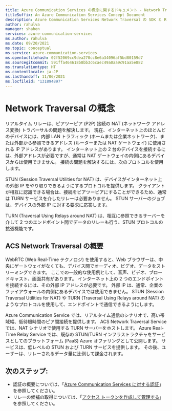 ```yaml
---
title: Azure Communication Services の概念に関するドキュメント - Network Traversal
titleSuffix: An Azure Communication Services Concept Document
description: Azure Communication Services Network Traversal の SDK と REST API の詳細について説明します。
author: rahulva
manager: shahen
services: azure-communication-services
ms.author: rahulva
ms.date: 09/20/2021
ms.topic: conceptual
ms.service: azure-communication-services
ms.openlocfilehash: 02f52069cc9dea270cc8e6a34096af5bd80159d7
ms.sourcegitcommit: 591ffa464618b8bb3c6caec49a0aa9c91aa5e882
ms.translationtype: HT
ms.contentlocale: ja-JP
ms.lasthandoff: 11/06/2021
ms.locfileid: "131894897"
---
```

#  <a name="network-traversal-concepts"></a>Network Traversal の概念   

リアルタイム リレーは、ピアツーピア (P2P) 接続の NAT (ネットワーク アドレス変換) トラバーサルの問題を解決します。 現在、インターネット上のほとんどのデバイスには、内部 LAN トラフィック (ホームまたは企業ネットワーク)、または外部から参照できるアドレス (ルーターまたは NAT ゲートウェイ) に使用される IP アドレスがあります。 インターネット上の 2 台のデバイスを接続するには、外部アドレスが必要ですが、通常は NAT ゲートウェイの内側にあるデバイスからは使用できません。 接続の問題を解決するには、次のプロトコルを使用します。

  STUN (Session Traversal Utilities for NAT) は、デバイスがインターネット上の外部 IP をやり取りできるようにするプロトコルを提供します。 クライアントが相互に認識できる場合は、接続をピアツーピアにすることができるため、通常は TURN サービスを介したリレーは必要ありません。 STUN サーバーのジョブは、デバイスの外部 IP に対する要求に応答します。
  
  TURN (Traversal Using Relays around NAT) は、相互に参照できるサーバーを介して 2 つのエンドポイント間でデータのリレーも行う、STUN プロトコルの拡張機能です。
        
## <a name="acs-network-traversal-overview"></a>ACS Network Traversal の概要   

WebRTC (Web Real-Time テクノロジ) を使用すると、Web ブラウザーは、中央にゲートウェイがなくても、デバイス間でオーディオ、ビデオ、データをストリーミングできます。 ここでの一般的な使用例として、音声、ビデオ、ブロードキャスト、画面共有があります。 インターネット上の 2 つのエンドポイントを接続するには、その外部 IP アドレスが必要です。 外部 IP は、通常、企業のファイアウォールの内側にあるデバイスでは使用できません。 STUN (Session Traversal Utilities for NAT) や TURN (Traversal Using Relays around NAT) のようなプロトコルを使用して、エンドポイントで通信できるようにします。

Azure Communication Service では、リアルタイム通信のシナリオで、高い帯域幅、低待機時間のピア間接続を提供します。 ACS Network Traversal Service では、NAT シナリオで使用する TURN サーバーをホストします。 Azure Real-Time Relay Service では、既存の STUN/TURN インフラストラクチャをサービスとしてのプラットフォーム (PaaS) Azure オファリングとして公開します。 サービスは、低レベルの STUN および TURN サービスを提供します。  その後、ユーザーは、リレーされるデータ量に比例して課金されます。 


## <a name="next-steps"></a>次のステップ:

* 認証の概要については、「[Azure Communication Services に対する認証](./authentication.md)」を参照してください。
* リレーの候補の取得については、「[アクセス トークンを作成して管理する](../quickstarts/relay-token.md)」を参照してください。
